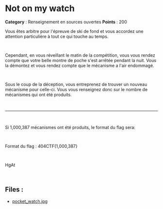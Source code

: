# Not on my watch

**Category** : Renseignement en sources ouvertes
**Points** : 200

Vous êtes arbitre pour l'épreuve de ski de fond et vous accordez une attention particulière à tout ce qui touche au temps.
<p class="space">&nbsp;</p>
Cependant, en vous réveillant le matin de la compétition, vous vous rendez compte que votre belle montre de poche s'est arrêtée pendant la nuit. Vous la démontez et vous rendez compte que le mécanisme a l'air endommagé.
<p class="space">&nbsp;</p>
Sous le coup de la déception, vous entreprenez de trouver un nouveau mécanisme pour celle-ci. Vous vous renseignez donc sur le nombre de mécanismes qui ont été produits.
<p class="space">&nbsp;</p>

***

<p class="space">&nbsp;</p>
Si 1,000,387 mécanismes ont été produits, le format du flag sera: 
<p class="space">&nbsp;</p>
Format du flag : 404CTF{1,000,387}

<p class="space">&nbsp;</p>
<div class="author">HgAt</div>

<p class="space">&nbsp;</p>

## Files : 
 - [pocket_watch.jpg](./pocket_watch.jpg)


